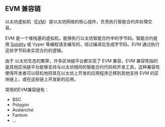 ## EVM 兼容链

以太坊虚拟机（[EVM](https://learnblockchain.cn/tags/EVM?map=EVM)）是以太坊网络的核心组件，负责执行智能合约并处理交易。

EVM 是一个堆栈基的虚拟机，能够执行以太坊智能合约中的字节码。智能合约是用 [Solidity](https://learnblockchain.cn/tags/Solidity?map=EVM) 或 Vyper 等编程语言编写的，经过编译后生成字节码。EVM 通过执行这些字节码来实现合约的逻辑。

由于 以太坊生态的繁荣，许多区块链平台都实现了 EVM 兼容，EVM 兼容性指的是其他区块链平台能够支持与以太坊相同的智能合约代码和开发工具，这种兼容性使得开发者可以轻松地将其在以太坊上开发的应用程序迁移到其他支持 EVM 的区块链上，或在这些链上开发新的应用。


常用的EVM兼容链有：
- BSC
- Polygon
- Avalanche
- Fantom
- ...
